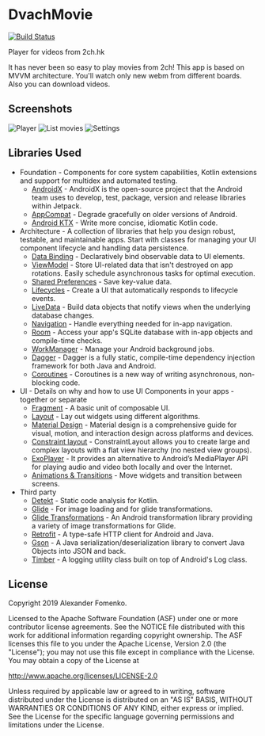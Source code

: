 # DvachMovie
[![Build Status](https://travis-ci.com/sasfmlzr/DvachMovie.svg?branch=master)](https://travis-ci.org/sasfmlzr/DvachMovie)

Player for videos from 2ch.hk

It has never been so easy to play movies from 2сh!
This app is based on MVVM architecture.
You'll watch only new webm from different boards. 
Also you can download videos. 

Screenshots
-----------
![Player](screenshots/DvachMovie1.jpg "DvachMovie player")
![List movies](screenshots/DvachMovie2.jpg "List movies")
![Settings](screenshots/DvachMovie3.jpg "Settings")

Libraries Used
--------------
* Foundation - Components for core system capabilities, Kotlin extensions and support for
  multidex and automated testing.
  * [AndroidX][1] - AndroidX is the open-source project that the Android team uses to develop, 
  test, package, version and release libraries within Jetpack.
  * [AppCompat][2] - Degrade gracefully on older versions of Android.
  * [Android KTX][3] - Write more concise, idiomatic Kotlin code.
* Architecture - A collection of libraries that help you design robust, testable, and
  maintainable apps. Start with classes for managing your UI component lifecycle and handling data
  persistence.
  * [Data Binding][101] - Declaratively bind observable data to UI elements.
  * [ViewModel][102] - Store UI-related data that isn't destroyed on app rotations. Easily schedule
     asynchronous tasks for optimal execution.
  * [Shared Preferences][103] - Save key-value data.
  * [Lifecycles][104] - Create a UI that automatically responds to lifecycle events.
  * [LiveData][105] - Build data objects that notify views when the underlying database changes.
  * [Navigation][106] - Handle everything needed for in-app navigation.
  * [Room][107] - Access your app's SQLite database with in-app objects and compile-time checks.
  * [WorkManager][108] - Manage your Android background jobs.
  * [Dagger][109] - Dagger is a fully static, compile-time dependency injection framework 
  for both Java and Android. 
  * [Coroutines][110] - Coroutines is a new way of writing asynchronous, non-blocking code. 
* UI - Details on why and how to use UI Components in your apps - together or separate
  * [Fragment][21] - A basic unit of composable UI.
  * [Layout][22] - Lay out widgets using different algorithms. 
  * [Material Design][23] - Material design is a comprehensive guide for visual, motion, 
  and interaction design across platforms and devices. 
  * [Constraint layout][24] - ConstraintLayout allows you to create large and complex 
  layouts with a flat view hierarchy (no nested view groups).
  * [ExoPlayer][25] - It provides an alternative to Android’s MediaPlayer API for 
  playing audio and video both locally and over the Internet.
  * [Animations & Transitions][26] - Move widgets and transition between screens.
* Third party
  * [Detekt][31] - Static code analysis for Kotlin.
  * [Glide][32] - For image loading and for glide transformations.
  * [Glide Transformations][33] - An Android transformation library providing 
  a variety of image transformations for Glide.
  * [Retrofit][35] - A type-safe HTTP client for Android and Java.
  * [Gson][36] - A Java serialization/deserialization library to convert Java Objects 
  into JSON and back.
  * [Timber][37] - A logging utility class built on top of Android's Log class.
  
[1]: https://developer.android.com/jetpack/androidx/
[2]: https://developer.android.com/topic/libraries/support-library/packages#v7-appcompat/
[3]: https://developer.android.com/kotlin/ktx

[101]: https://developer.android.com/topic/libraries/data-binding/
[102]: https://developer.android.com/topic/libraries/architecture/viewmodel/
[103]: https://developer.android.com/training/data-storage/shared-preferences/
[104]: https://developer.android.com/topic/libraries/architecture/lifecycle/
[105]: https://developer.android.com/topic/libraries/architecture/livedata/
[106]: https://developer.android.com/topic/libraries/architecture/navigation/
[107]: https://developer.android.com/topic/libraries/architecture/room/
[108]: https://developer.android.com/topic/libraries/architecture/workmanager/
[109]: https://google.github.io/dagger/
[110]: https://kotlinlang.org/docs/reference/coroutines-overview.html

[21]: https://developer.android.com/guide/components/fragments/
[22]: https://developer.android.com/guide/topics/ui/declaring-layout/
[23]: https://developer.android.com/guide/topics/ui/look-and-feel/
[24]: https://developer.android.com/training/constraint-layout/
[25]: https://developer.android.com/guide/topics/media/exoplayer/
[26]: https://developer.android.com/training/animation/

[31]: https://github.com/arturbosch/detekt
[32]: https://bumptech.github.io/glide/
[33]: https://github.com/wasabeef/glide-transformations/
[35]: https://square.github.io/retrofit/
[36]: https://github.com/google/gson/
[37]: https://github.com/JakeWharton/timber

License
-------

Copyright 2019 Alexander Fomenko.

Licensed to the Apache Software Foundation (ASF) under one or more contributor
license agreements.  See the NOTICE file distributed with this work for
additional information regarding copyright ownership.  The ASF licenses this
file to you under the Apache License, Version 2.0 (the "License"); you may not
use this file except in compliance with the License.  You may obtain a copy of
the License at

   http://www.apache.org/licenses/LICENSE-2.0

Unless required by applicable law or agreed to in writing, software
distributed under the License is distributed on an "AS IS" BASIS,
WITHOUT WARRANTIES OR CONDITIONS OF ANY KIND, either express or implied.
See the License for the specific language governing permissions and
limitations under the License.
